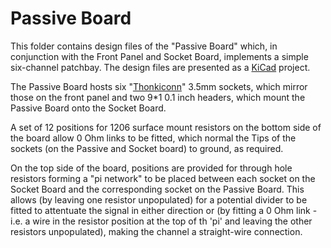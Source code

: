 # Passive Board

This folder contains design files of the "Passive Board" which, in conjunction with the Front Panel and Socket Board, implements a simple six-channel patchbay. 
The design files are presented as a [KiCad](https://www.kicad.org/) project.

The Passive Board hosts six "[Thonkiconn](https://www.thonk.co.uk/shop/thonkiconn/)" 3.5mm sockets, which mirror those on the front panel and two 9*1 0.1 inch headers, which mount the Passive Board onto 
the Socket Board. 

A set of 12 positions for 1206 surface mount resistors on the bottom side of the board allow 0 Ohm links to be fitted, which normal the Tips of the sockets 
(on the Passive and Socket board) to ground, as required.

On the top side of the board, positions are provided for through hole resistors forming a "pi network" to be placed between each socket on the Socket Board and 
the corresponding socket on the Passive Board. This allows (by leaving one resistor unpopulated) for a potential divider to be fitted to attentuate the signal 
in either direction or (by fitting a 0 Ohm link - i.e. a wire  in the resistor position at the top of th 'pi' and leaving the other resistors unpopulated), making 
the channel a straight-wire connection.
